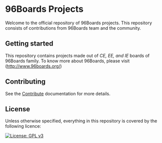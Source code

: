 # 96Boards Projects

Welcome to the official repository of 96Boards projects. This repository consists of contributions from 96Boards team and 
the community.

## Getting started

This repository contains projects made out of _CE, EE, and IE_ boards of 96Boards family. To know more about 96Boards, please visit
(http://www.96boards.org/)

## Contributing

See the [Contribute](CONTRIBUTE.md) documentation for more details.

## License

Unless otherwise specified, everything in this repository is covered by the following licence:

[![License: GPL v3](https://img.shields.io/badge/License-GPL%20v3-blue.svg)](http://www.gnu.org/licenses/gpl-3.0)

